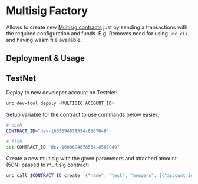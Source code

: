 # Multisig Factory

Allows to create new [Multisig contracts](../multisig) just by sending a transactions with the required configuration and funds.
E.g. Removes need for using `unc cli` and having wasm file available.

## Deployment & Usage

## TestNet

Deploy to new developer account on TestNet:

```sh
unc dev-tool depoly <MULTISIG_ACCOUNT_ID>
```

Setup variable for the contract to use commands below easier:

```sh
# bash
CONTRACT_ID="dev-1608694678554-8567049"

# fish
set CONTRACT_ID "dev-1608694678554-8567049"
```

Create a new multisig with the given parameters and attached amount (50N) passed to multisig contract:

```sh
unc call $CONTRACT_ID create '{"name": "test", "members": [{"account_id": "illia"}, {"account_id": "testmewell.testnet"}, {"public_key": "ed25519:Eg2jtsiMrprn7zgKKUk79qM1hWhANsFyE6JSX4txLEuy"}], "num_confirmations": 1}'  --accountId $CONTRACT_ID --amount 50 --gas 100000000000000
```
